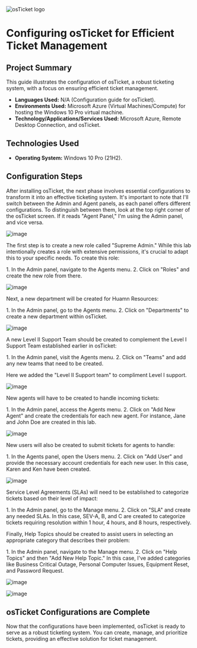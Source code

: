 <img src="https://i.imgur.com/Clzj7Xs.png" alt="osTicket logo"/>
<h1>Configuring osTicket for Efficient Ticket Management</h1>

## Project Summary

This guide illustrates the configuration of osTicket, a robust ticketing system, with a focus on ensuring efficient ticket management.

- **Languages Used:** N/A (Configuration guide for osTicket).
- **Environments Used:** Microsoft Azure (Virtual Machines/Compute) for hosting the Windows 10 Pro virtual machine.
- **Technology/Applications/Services Used:** Microsoft Azure, Remote Desktop Connection, and osTicket.

## Technologies Used

- **Operating System:** Windows 10 Pro (21H2).

<h2>Configuration Steps</h2>

<p>
After installing osTicket, the next phase involves essential configurations to transform it into an effective ticketing system. It's important to note that I'll switch between the Admin and Agent panels, as each panel offers different configurations. To distinguish between them, look at the top right corner of the osTicket screen. If it reads "Agent Panel," I'm using the Admin panel, and vice versa.

![image](https://github.com/Jovan281196/post-install-config/assets/147539410/d156d596-cbe2-45b6-aed2-3fce62e7dba6)

</p>

<p>
The first step is to create a new role called "Supreme Admin." While this lab intentionally creates a role with extensive permissions, it's crucial to adapt this to your specific needs. To create this role:
</p>

<p>
1. In the Admin panel, navigate to the Agents menu.
2. Click on "Roles" and create the new role from there.
</p>

![image](https://github.com/itnatepena/post-install-config/assets/147539410/3b52923b-382e-40c2-a68a-86b012179b71)

<p>
Next, a new department will be created for Huamn Resources:
</p>

<p>
1. In the Admin panel, go to the Agents menu.
2. Click on "Departments" to create a new department within osTicket.

![image](https://github.com/itnatepena/post-install-config/assets/147539410/feabc4a3-9f5a-4d53-89c4-1a20175474b4)

</p>

<p>
A new Level II Support Team should be created to complement the Level I Support Team established earlier in osTicket:
</p>

<p>
1. In the Admin panel, visit the Agents menu.
2. Click on "Teams" and add any new teams that need to be created.

Here we added the "Level II Support team" to compliment Level I support.
  
![image](https://github.com/itnatepena/post-install-config/assets/147539410/c543a659-51ae-49e6-ad7f-2f7a5052fb41)

</p>

<p>
New agents will have to be created to handle incoming tickets:
</p>

<p>
1. In the Admin panel, access the Agents menu.
2. Click on "Add New Agent" and create the credentials for each new agent. For instance, Jane and John Doe are created in this lab.
  
![image](https://github.com/itnatepena/post-install-config/assets/147539410/86e326c2-c7f2-44e3-be0a-be55bb1388bf)

</p>

<p>
New users will also be created to submit tickets for agents to handle:
</p>

<p>
1. In the Agents panel, open the Users menu.
2. Click on "Add User" and provide the necessary account credentials for each new user. In this case, Karen and Ken have been created.

![image](https://github.com/itnatepena/post-install-config/assets/147539410/5143ab0d-c697-4ec2-8b95-9ae494ca19fb)

</p>

<p>
Service Level Agreements (SLAs) will need to be established to categorize tickets based on their level of impact:
</p>

<p>
1. In the Admin panel, go to the Manage menu.
2. Click on "SLA" and create any needed SLAs. In this case, SEV-A, B, and C are created to categorize tickets requiring resolution within 1 hour, 4 hours, and 8 hours, respectively.
</p>

<p>
Finally, Help Topics should be created to assist users in selecting an appropriate category that describes their problem:
</p>

<p>
1. In the Admin panel, navigate to the Manage menu.
2. Click on "Help Topics" and then "Add New Help Topic." In this case, I've added categories like Business Critical Outage, Personal Computer Issues, Equipment Reset, and Password Request.
  
![image](https://github.com/itnatepena/post-install-config/assets/147539410/7346b4f5-ed76-4c7e-a78b-95baf42e12c2)

![image](https://github.com/itnatepena/post-install-config/assets/147539410/20ba73ea-e3c1-469c-8bca-3e450e4973e4)



</p>

<h2>osTicket Configurations are Complete</h2>

Now that the configurations have been implemented, osTicket is ready to serve as a robust ticketing system. You can create, manage, and prioritize tickets, providing an effective solution for ticket management.
